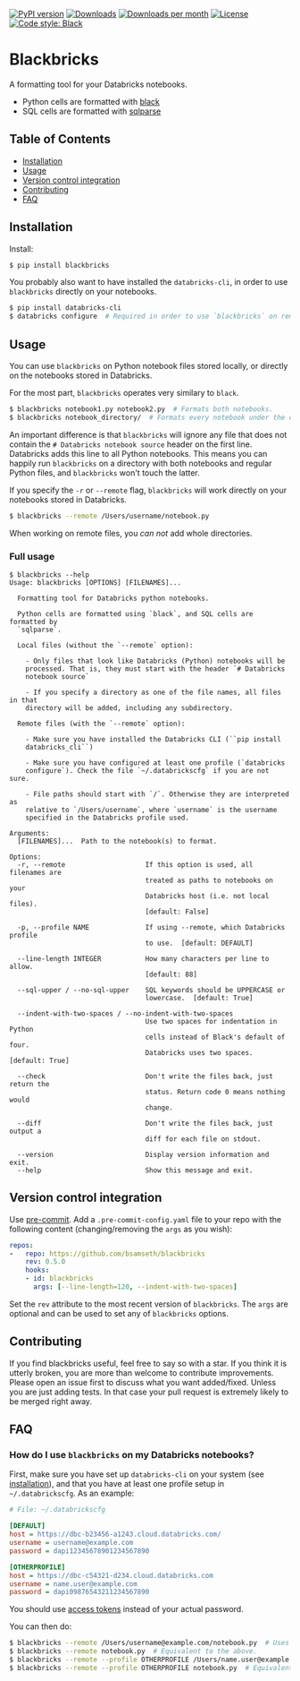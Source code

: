 [![PyPI version](https://img.shields.io/pypi/v/blackbricks.svg?logo=pypi&logoColor=FFE873)](https://pypi.org/project/blackbricks/)
[![Downloads](https://pepy.tech/badge/blackbricks)](https://pepy.tech/project/blackbricks)
[![Downloads per month](https://pepy.tech/badge/blackbricks/month)](https://pepy.tech/project/blackbricks/month)
[![License](https://img.shields.io/pypi/l/blackbricks)](LICENSE)
[![Code style: Black](https://img.shields.io/badge/code%20style-black-000000.svg)](https://github.com/psf/black)

# Blackbricks

A formatting tool for your Databricks notebooks.

- Python cells are formatted with [black](https://github.com/psf/black)
- SQL cells are formatted with [sqlparse](https://github.com/andialbrecht/sqlparse)

## Table of Contents

* [Installation](#installation)
* [Usage](#usage)
* [Version control integration](#version-control-integration)
* [Contributing](#contributing)
* [FAQ](#faq)

## Installation

Install:

```bash
$ pip install blackbricks
```

You probably also want to have installed the `databricks-cli`, in order to use `blackbricks` directly on your notebooks.

``` bash
$ pip install databricks-cli
$ databricks configure  # Required in order to use `blackbricks` on remote notebooks.
```

## Usage
You can use `blackbricks` on Python notebook files stored locally, or directly on the notebooks stored in Databricks. 

For the most part, `blackbricks` operates very similary to `black`.

``` bash
$ blackbricks notebook1.py notebook2.py  # Formats both notebooks.
$ blackbricks notebook_directory/  # Formats every notebook under the directory (recursively).
```
An important difference is that `blackbricks` will ignore any file that does not contain the `# Databricks notebook source` header on the first line. Databricks adds this line to all Python notebooks. This means you can happily run `blackbricks` on a directory with both notebooks and regular Python files, and `blackbricks` won't touch the latter.

If you specify the `-r` or `--remote` flag, `blackbricks` will work directly on your notebooks stored in Databricks.

``` bash
$ blackbricks --remote /Users/username/notebook.py
```

When working on remote files, you _can not_ add whole directories.

### Full usage

```text
$ blackbricks --help
Usage: blackbricks [OPTIONS] [FILENAMES]...

  Formatting tool for Databricks python notebooks.

  Python cells are formatted using `black`, and SQL cells are formatted by
  `sqlparse`.

  Local files (without the `--remote` option):

    - Only files that look like Databricks (Python) notebooks will be
    processed. That is, they must start with the header `# Databricks
    notebook source`

    - If you specify a directory as one of the file names, all files in that
    directory will be added, including any subdirectory.

  Remote files (with the `--remote` option):

    - Make sure you have installed the Databricks CLI (``pip install
    databricks_cli``)

    - Make sure you have configured at least one profile (`databricks
    configure`). Check the file `~/.databrickscfg` if you are not sure.

    - File paths should start with `/`. Otherwise they are interpreted as
    relative to `/Users/username`, where `username` is the username
    specified in the Databricks profile used.

Arguments:
  [FILENAMES]...  Path to the notebook(s) to format.

Options:
  -r, --remote                    If this option is used, all filenames are
                                  treated as paths to notebooks on your
                                  Databricks host (i.e. not local files).
                                  [default: False]

  -p, --profile NAME              If using --remote, which Databricks profile
                                  to use.  [default: DEFAULT]

  --line-length INTEGER           How many characters per line to allow.
                                  [default: 88]

  --sql-upper / --no-sql-upper    SQL keywords should be UPPERCASE or
                                  lowercase.  [default: True]

  --indent-with-two-spaces / --no-indent-with-two-spaces
                                  Use two spaces for indentation in Python
                                  cells instead of Black's default of four.
                                  Databricks uses two spaces.  [default: True]

  --check                         Don't write the files back, just return the
                                  status. Return code 0 means nothing would
                                  change.

  --diff                          Don't write the files back, just output a
                                  diff for each file on stdout.

  --version                       Display version information and exit.
  --help                          Show this message and exit.
```



## Version control integration

Use [pre-commit](https://pre-commit.com). Add a `.pre-commit-config.yaml` file
to your repo with the following content (changing/removing the `args` as you
wish): 

```yaml
repos:
-   repo: https://github.com/bsamseth/blackbricks
    rev: 0.5.0
    hooks:
    - id: blackbricks
      args: [--line-length=120, --indent-with-two-spaces]
```

Set the `rev` attribute to the most recent version of `blackbricks`.
The `args` are optional and can be used to set any of `blackbricks` options.

## Contributing

If you find blackbricks useful, feel free to say so with a star. If you think it is utterly broken, you are more than welcome to contribute improvements. Please open an issue first to discuss what you want added/fixed. Unless you are just adding tests. In that case your pull request is extremely likely to be merged right away.

## FAQ

### How do I use `blackbricks` on my Databricks notebooks?

First, make sure you have set up `databricks-cli` on your system (see
[installation](#installation)), and that you have at least one profile setup in
`~/.databrickscfg`. As an example:

```cfg
# File: ~/.databrickscfg

[DEFAULT]
host = https://dbc-b23456-a1243.cloud.databricks.com/
username = username@example.com
password = dapi12345678901234567890

[OTHERPROFILE]
host = https://dbc-c54321-d234.cloud.databricks.com
username = name.user@example.com
password = dapi09876543211234567890
```

You should use [access tokens](https://docs.databricks.com/dev-tools/api/latest/authentication.html) instead of your actual password.

You can then do:

``` bash
$ blackbricks --remote /Users/username@example.com/notebook.py  # Uses DEFAULT profile.
$ blackbricks --remote notebook.py  # Equivalent to the above.
$ blackbricks --remote --profile OTHERPROFILE /Users/name.user@example.com/notebook.py
$ blackbricks --remote --profile OTHERPROFILE notebook.py  # Equivalent to the above.
```

